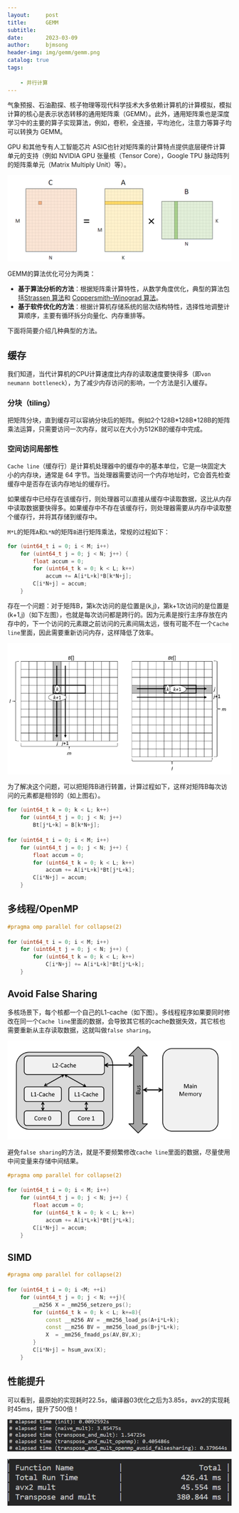 ```yaml
---
layout:     post
title:      GEMM
subtitle:   
date:       2023-03-09
author:     bjmsong
header-img: img/gemm/gemm.png
catalog: true
tags:

    - 并行计算
---
```


气象预报、石油勘探、核子物理等现代科学技术大多依赖计算机的计算模拟，模拟计算的核心是表示状态转移的通用矩阵乘（GEMM）。此外，通用矩阵乘也是深度学习中的主要的算子实现算法，例如，卷积，全连接，平均池化，注意力等算子均可以转换为 GEMM。

GPU 和其他专有人工智能芯片 ASIC也针对矩阵乘的计算特点提供底层硬件计算单元的支持（例如 NVIDIA GPU 张量核（Tensor Core），Google TPU 脉动阵列的矩阵乘单元（Matrix Multiply Unit）等）。


![](/img/gemm/5.png) 


GEMM的算法优化可分为两类：

- **基于算法分析的方法**：根据矩阵乘计算特性，从数学角度优化，典型的算法包括[Strassen 算法](https://en.wikipedia.org/wiki/Strassen_algorithm)和 [Coppersmith–Winograd 算法](https://en.wikipedia.org/wiki/Coppersmith–Winograd_algorithm)。
- **基于软件优化的方法**：根据计算机存储系统的层次结构特性，选择性地调整计算顺序，主要有循环拆分向量化、内存重排等。

下面将简要介绍几种典型的方法。



## 缓存

我们知道，当代计算机的CPU计算速度比内存的读取速度要快得多（即`von neumann bottleneck`），为了减少内存访问的影响，一个方法是引入缓存。

### 分块（tiling）

把矩阵分块，直到缓存可以容纳分块后的矩阵。例如2个128B\*128B\*128B的矩阵乘法运算，只需要访问一次内存，就可以在大小为512KB的缓存中完成。



### 空间访问局部性

`Cache line`（缓存行）是计算机处理器中的缓存中的基本单位，它是一块固定大小的内存块，通常是 64 字节。当处理器需要访问一个内存地址时，它会首先检查缓存中是否存在该内存地址的缓存行。

如果缓存中已经存在该缓存行，则处理器可以直接从缓存中读取数据，这比从内存中读取数据要快得多。如果缓存中不存在该缓存行，则处理器需要从内存中读取整个缓存行，并将其存储到缓存中。

`M*L`的矩阵`A`和`L*N`的矩阵`B`进行矩阵乘法，常规的过程如下：

```c++
for (uint64_t i = 0; i < M; i++)
    for (uint64_t j = 0; j < N; j++) {
        float accum = 0;
        for (uint64_t k = 0; k < L; k++)
            accum += A[i*L+k]*B[k*N+j];
        C[i*N+j] = accum;
    }
```

存在一个问题：对于矩阵B，第k次访问的是位置是(k,j)，第k+1次访问的是位置是(k+1,j)（如下左图），也就是每次访问都是跨行的。因为元素是按行主序存放在内存中的，下一个访问的元素跟之前访问的元素间隔太远，很有可能不在一个`Cache line`里面，因此需要重新访问内存，这样降低了效率。


![](/img/gemm/1.png) 


为了解决这个问题，可以把矩阵B进行转置，计算过程如下，这样对矩阵B每次访问的元素都是相邻的（如上图右）。

```c++
for (uint64_t k = 0; k < L; k++)
    for (uint64_t j = 0; j < N; j++)
        Bt[j*L+k] = B[k*N+j];

for (uint64_t i = 0; i < M; i++)
    for (uint64_t j = 0; j < N; j++) {
        float accum = 0;
        for (uint64_t k = 0; k < L; k++)
            accum += A[i*L+k]*Bt[j*L+k];
        C[i*N+j] = accum;
    }
```



## 多线程/OpenMP

```c++
#pragma omp parallel for collapse(2)

for (uint64_t i = 0; i < M; i++)
    for (uint64_t j = 0; j < N; j++) {
        for (uint64_t k = 0; k < L; k++)
            C[i*N+j] += A[i*L+k]*Bt[j*L+k];
    }
```



## Avoid False Sharing

多核场景下，每个核都一个自己的L1-cache（如下图）。多线程程序如果要同时修改在同一个`Cache line`里面的数据，会导致其它核的cache数据失效，其它核也需要重新从主存读取数据，这就叫做`false sharing`。


![](/img/gemm/2.png) 


避免`false sharing`的方法，就是不要频繁修改`cache line`里面的数据，尽量使用中间变量来存储中间结果。

```c++
#pragma omp parallel for collapse(2)

for (uint64_t i = 0; i < M; i++)
    for (uint64_t j = 0; j < N; j++) {
        float accum = 0;
        for (uint64_t k = 0; k < L; k++)
            accum += A[i*L+k]*Bt[j*L+k];
        C[i*N+j] = accum;
    }
```



## SIMD

```c++
#pragma omp parallel for collapse(2)

for (uint64_t i = 0; i <M; ++i)
    for (uint64_t j = 0; j < N; ++j){
        __m256 X = _mm256_setzero_ps();
        for (uint64_t k = 0; k < L; k+=8){
            const __m256 AV = _mm256_load_ps(A+i*L+k);
            const __m256 BV = _mm256_load_ps(B+j*L+k);
            X  = _mm256_fmadd_ps(AV,BV,X);
        }
        C[i*N+j] = hsum_avx(X);
    }
```



## 性能提升

可以看到，最原始的实现耗时22.5s，编译器03优化之后为3.85s，avx2的实现耗时45ms，提升了500倍！


![](/img/gemm/3.png) 



![](/img/gemm/4.png) 



